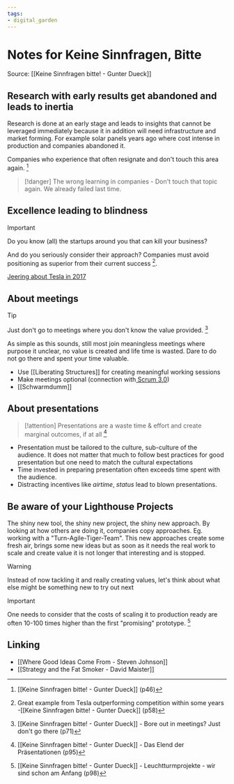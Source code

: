 ```yaml
---
tags: 
- digital_garden
---
```

# Notes for Keine Sinnfragen, Bitte
Source: [[Keine Sinnfragen bitte! - Gunter Dueck]]

## Research with early results get abandoned and leads to inertia
Research is done at an early stage and leads to insights that cannot be leveraged immediately because it in addition will need infrastructure and market forming. For example solar panels years ago where cost intense in production and companies abandoned it.

Companies who experience that often resignate and don't touch this area again. [^1]

> [!danger]
> The wrong learning in companies - Don't touch that topic again. We already failed last time. 

## Excellence leading to blindness
> [!important]
> Do you know (all) the startups around you that can kill your business?

And do you seriously consider their approach? Companies must avoid positioning as superior from their current success [^2]. 

[Jeering about Tesla in 2017](https://www.youtube.com/watch?v=wSklSKRkIpk)

## About meetings
> [!tip]
> Just don't go to meetings where you don't know the value provided. [^3]

As simple as this sounds, still most join meaningless meetings where purpose it unclear, no value is created and life time is wasted. Dare to do not go there and spent your time valuable.

+ Use [[Liberating Structures]] for creating meaningful working sessions
+ Make meetings optional (connection with[ Scrum 3.0](https://ontheagilepath.net/articles/Scrum%2030%20and%20Organization%2040%20%20impressions%20from%20a%20great%20evening%20with%20Boris%20Gloger%20at%20ImmobilienScout24.pdf))
+ [[Schwarmdumm]]

## About presentations
> [!attention]
> Presentations are a waste time & effort and create marginal outcomes, if at all  [^4]

+ Presentation must be tailored to the culture, sub-culture of the audience. It does not matter that much to follow best practices for good presentation but one need to match the cultural expectations
+ Time invested in preparing presentation often exceeds time spent with the audience. 
+ Distracting  incentives like *airtime*, *status* lead to blown presentations.

## Be aware of your Lighthouse Projects
The shiny new tool, the shiny new project, the shiny new approach. By looking at how others are doing it, companies copy approaches. 
Eg. working with a "Turn-Agile-Tiger-Team". This new approaches create some fresh air, brings some new ideas but as soon as it needs the real work to  scale and create value it is not longer that interesting and is stopped.

> [!warning]
> Instead of now tackling it and really creating values, let's think about what else might be something new to try out next 

> [!important]
> One needs to consider that the costs of scaling it to production ready are often 10-100 times higher than the first "promising" prototype. [^5]


## Linking
+ [[Where Good Ideas Come From - Steven Johnson]]
+ [[Strategy and the Fat Smoker - David Maister]]

[^1]: [[Keine Sinnfragen bitte! - Gunter Dueck]] (p46)
[^2]: Great example from Tesla outperforming competition within some years -[[Keine Sinnfragen bitte! - Gunter Dueck]]  (p58)
[^3]: [[Keine Sinnfragen bitte! - Gunter Dueck]] - Bore out in meetings? Just don't go there (p71)
[^4]:  [[Keine Sinnfragen bitte! - Gunter Dueck]] - Das Elend der Präsentationen (p95)
[^5]: [[Keine Sinnfragen bitte! - Gunter Dueck]] - Leuchtturmprojekte - wir sind schon am Anfang (p98)